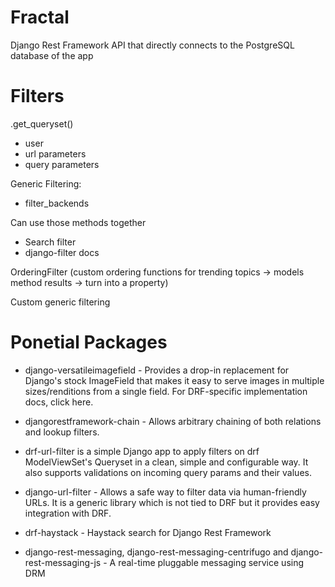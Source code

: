 # Fractal

Django Rest Framework API that directly connects to the PostgreSQL database of the app



# Filters


.get_queryset()
- user
- url parameters
- query parameters

Generic Filtering:

- filter_backends


Can use those methods together

- Search filter
- django-filter docs


OrderingFilter (custom ordering functions for trending topics -> models method results -> turn into a property)

Custom generic filtering


# Ponetial Packages

- django-versatileimagefield - Provides a drop-in replacement for Django's stock ImageField that makes it easy to serve images in multiple sizes/renditions from a single field. For DRF-specific implementation docs, click here.

- djangorestframework-chain - Allows arbitrary chaining of both relations and lookup filters.

- drf-url-filter is a simple Django app to apply filters on drf ModelViewSet's Queryset in a clean, simple and configurable way. It also supports validations on incoming query params and their values.

- django-url-filter - Allows a safe way to filter data via human-friendly URLs. It is a generic library which is not tied to DRF but it provides easy integration with DRF.

- drf-haystack - Haystack search for Django Rest Framework

- django-rest-messaging, django-rest-messaging-centrifugo and django-rest-messaging-js - A real-time pluggable messaging service using DRM




